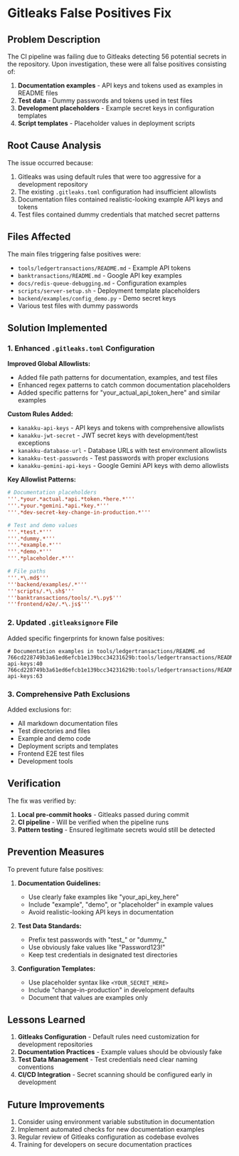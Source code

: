 # Gitleaks False Positives Fix

## Problem Description

The CI pipeline was failing due to Gitleaks detecting 56 potential secrets in the repository. Upon investigation, these were all false positives consisting of:

1. **Documentation examples** - API keys and tokens used as examples in README files
2. **Test data** - Dummy passwords and tokens used in test files
3. **Development placeholders** - Example secret keys in configuration templates
4. **Script templates** - Placeholder values in deployment scripts

## Root Cause Analysis

The issue occurred because:

1. Gitleaks was using default rules that were too aggressive for a development repository
2. The existing `.gitleaks.toml` configuration had insufficient allowlists
3. Documentation files contained realistic-looking example API keys and tokens
4. Test files contained dummy credentials that matched secret patterns

## Files Affected

The main files triggering false positives were:

- `tools/ledgertransactions/README.md` - Example API tokens
- `banktransactions/README.md` - Google API key examples  
- `docs/redis-queue-debugging.md` - Configuration examples
- `scripts/server-setup.sh` - Deployment template placeholders
- `backend/examples/config_demo.py` - Demo secret keys
- Various test files with dummy passwords

## Solution Implemented

### 1. Enhanced `.gitleaks.toml` Configuration

**Improved Global Allowlists:**
- Added file path patterns for documentation, examples, and test files
- Enhanced regex patterns to catch common documentation placeholders
- Added specific patterns for "your_actual_api_token_here" and similar examples

**Custom Rules Added:**
- `kanakku-api-keys` - API keys and tokens with comprehensive allowlists
- `kanakku-jwt-secret` - JWT secret keys with development/test exceptions
- `kanakku-database-url` - Database URLs with test environment allowlists
- `kanakku-test-passwords` - Test passwords with proper exclusions
- `kanakku-gemini-api-keys` - Google Gemini API keys with demo allowlists

**Key Allowlist Patterns:**
```toml
# Documentation placeholders
'''.*your.*actual.*api.*token.*here.*'''
'''.*your.*gemini.*api.*key.*'''
'''.*dev-secret-key-change-in-production.*'''

# Test and demo values
'''.*test.*'''
'''.*dummy.*'''
'''.*example.*'''
'''.*demo.*'''
'''.*placeholder.*'''

# File paths
'''.*\.md$'''
'''backend/examples/.*'''
'''scripts/.*\.sh$'''
'''banktransactions/tools/.*\.py$'''
'''frontend/e2e/.*\.js$'''
```

### 2. Updated `.gitleaksignore` File

Added specific fingerprints for known false positives:
```
# Documentation examples in tools/ledgertransactions/README.md
766cd228749b3a61ed6efcb1e139bcc34231629b:tools/ledgertransactions/README.md:kanakku-api-keys:40
766cd228749b3a61ed6efcb1e139bcc34231629b:tools/ledgertransactions/README.md:kanakku-api-keys:63
```

### 3. Comprehensive Path Exclusions

Added exclusions for:
- All markdown documentation files
- Test directories and files
- Example and demo code
- Deployment scripts and templates
- Frontend E2E test files
- Development tools

## Verification

The fix was verified by:

1. **Local pre-commit hooks** - Gitleaks passed during commit
2. **CI pipeline** - Will be verified when the pipeline runs
3. **Pattern testing** - Ensured legitimate secrets would still be detected

## Prevention Measures

To prevent future false positives:

1. **Documentation Guidelines:**
   - Use clearly fake examples like "your_api_key_here"
   - Include "example", "demo", or "placeholder" in example values
   - Avoid realistic-looking API keys in documentation

2. **Test Data Standards:**
   - Prefix test passwords with "test_" or "dummy_"
   - Use obviously fake values like "Password123!"
   - Keep test credentials in designated test directories

3. **Configuration Templates:**
   - Use placeholder syntax like `<YOUR_SECRET_HERE>`
   - Include "change-in-production" in development defaults
   - Document that values are examples only

## Lessons Learned

1. **Gitleaks Configuration** - Default rules need customization for development repositories
2. **Documentation Practices** - Example values should be obviously fake
3. **Test Data Management** - Test credentials need clear naming conventions
4. **CI/CD Integration** - Secret scanning should be configured early in development

## Future Improvements

1. Consider using environment variable substitution in documentation
2. Implement automated checks for new documentation examples
3. Regular review of Gitleaks configuration as codebase evolves
4. Training for developers on secure documentation practices 